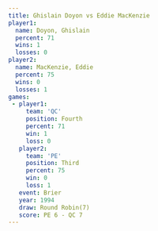 ```yaml
---
title: Ghislain Doyon vs Eddie MacKenzie
player1:                
  name: Doyon, Ghislain 
  percent: 71           
  wins: 1               
  losses: 0             
player2:                
  name: MacKenzie, Eddie
  percent: 75           
  wins: 0               
  losses: 1             
games:
 - player1:          
     team: 'QC'      
     position: Fourth
     percent: 71     
     win: 1          
     loss: 0         
   player2:         
     team: 'PE'     
     position: Third
     percent: 75    
     win: 0         
     loss: 1        
   event: Brier        
   year: 1994          
   draw: Round Robin(7)
   score: PE 6 - QC 7  
---
```

